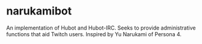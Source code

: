 narukamibot
=========

An implementation of Hubot and Hubot-IRC. Seeks to provide administrative functions that aid Twitch users. Inspired by Yu Narukami of Persona 4.
